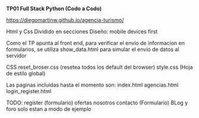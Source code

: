 

**TP01 Full Stack Python (Codo a Codo)**

https://diegomartinw.github.io/agencia-turismo/

Html y Css Dividido en secciones
Diseño: mobile devices first

Como el TP apunta al front end, para verificar el envio de informacion en formularios, se utiliza show_data.html para simular el envio de datos al servidor

CSS
reset_broser.css (resetea todos los default del browser)
style.css (Hoja de estilo global)

Las paginas incluidas hasta el momento son:
index.html
agencias.html
login_register.html

TODO:
register (formulario)
ofertas
nosotros
contacto (Formulario)
BLog y foro solo estan a modo de ejemplo

